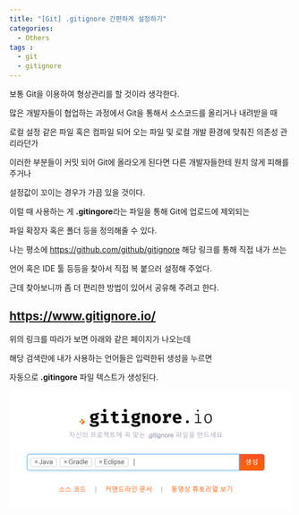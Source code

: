 ```yaml
---
title: "[Git] .gitignore 간편하게 설정하기"
categories: 
  - Others
tags : 
  - git
  - gitignore
---
```


보통 Git을 이용하여 형상관리를 할 것이라 생각한다.

많은 개발자들이 협업하는 과정에서 Git을 통해서 소스코드를 올리거나 내려받을 때

로컬 설정 같은 파일 혹은 컴파일 되어 오는 파일 및 로컬 개발 환경에 맞춰진 의존성 관리라던가

이러한 부분들이 커밋 되어 Git에 올라오게 된다면 다른 개발자들한테 원치 않게 피해를 주거나

설정값이 꼬이는 경우가 가끔 있을 것이다.

이럴 때 사용하는 게 **.gitingore**라는 파일을 통해 Git에 업로드에 제외되는

파일 확장자 혹은 폴더 등을 정의해줄 수 있다.

나는 평소에 <https://github.com/github/gitignore> 해당 링크를 통해 직접 내가 쓰는

언어 혹은 IDE 툴 등등을 찾아서 직접 복 붙으러 설정해 주었다.

근데 찾아보니까 좀 더 편리한 방법이 있어서 공유해 주려고 한다.

## <https://www.gitignore.io/>

위의 링크를 따라가 보면 아래와 같은 페이지가 나오는데

해당 검색란에 내가 사용하는 언어들은 입력한뒤 생성을 누르면 

자동으로 **.gitingore** 파일 텍스트가 생성된다.

![gitignore.io](/assets/images/post/2020-04-26-git-gitignore-image1.PNG)